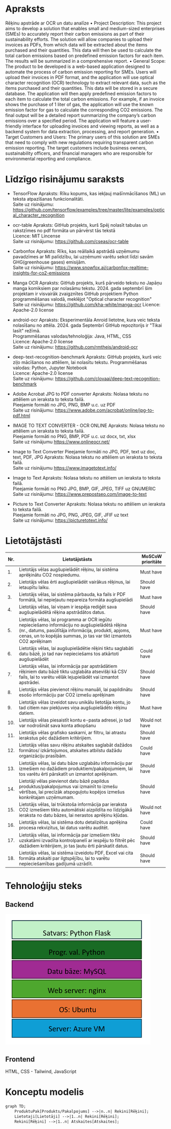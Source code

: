 # Apraksts
Rēķinu apstrāde ar OCR un datu analīze
• Project Description: This project aims to develop a solution that enables small and
medium-sized enterprises (SMEs) to accurately report their carbon emissions as part of
their sustainability efforts. The solution will allow companies to upload their invoices as
PDFs, from which data will be extracted about the items purchased and their quantities.
This data will then be used to calculate the total carbon emissions based on predefined
emission factors for each item. The results will be summarized in a comprehensive
report.
• General Scope: The product to be developed is a web-based application designed to
automate the process of carbon emission reporting for SMEs. Users will upload their
invoices in PDF format, and the application will use optical character recognition (OCR)
technology to extract relevant data, such as the items purchased and their quantities.
This data will be stored in a secure database. The application will then apply predefined
emission factors to each item to calculate the total carbon emissions. For example, if an
invoice shows the purchase of 1 liter of gas, the application will use the known emission
factor for gas to calculate the corresponding CO2 emissions. The final output will be a
detailed report summarizing the company’s carbon emissions over a specified period.
The application will feature a user-friendly interface for uploading invoices and viewing
reports, as well as a backend system for data extraction, processing, and report
generation.
• Target Customers and Users: The primary users of this solution are SMEs that need to
comply with new regulations requiring transparent carbon emission reporting. The
target customers include business owners, sustainability officers, and financial
managers who are responsible for environmental reporting and compliance.

# Līdzīgo risinājumu saraksts

* TensorFlow
Apraksts: Rīku kopums, kas iekļauj mašīnmācīšanos (ML) un teksta atpazīšanas funkcionalitāti.</br>
Saite uz risinājumu: https://github.com/tensorflow/examples/tree/master/lite/examples/optical_character_recognition

* ocr-table
Apraksts: GitHub projekts, kurš Spēj nolasīt tabulas un rakstzīmes no pdf formāta un pārvērst tās tekstā</br>
Licence: MIT Lincense</br>
Saite uz risinājumu: https://github.com/cseas/ocr-table

* Carbonfox
Apraksts: Rīks, kas reāllaikā apstrādā uzņēmumu pavadzīmes ar MI palīdzību, lai uzņēmumi varētu sekot līdzi savām GHG(greenhouse gases) emisijām.</br>
Saite uz risinājumu: https://www.snowfox.ai/carbonfox-realtime-insights-for-co2-emissions

* Manga OCR
Apraksts: GitHub projekts, kurš pārveido tekstu no Japāņu manga komiksiem par nolasāmu tekstu.
2024\. gada septembrī šim projektam ir visvairāk zvaigznītes GitHub projektiem Python programmēšanas valodā,
meklējot "Optical character recognition" </br>
Saite uz risinājumu: https://github.com/kha-white/manga-ocr
Licence: Apache-2.0 license</br>

* android-ocr
Apraksts: Eksperimentāla Anroid lietotne, kura veic teksta nolasīšanu no attēla. 2024\. gada Septembrī GitHub repozitorijs ir "Tikai lasīt" režīmā.</br>
Programmēšanas valodas/tehnoloģija: Java, HTML, CSS </br>
Licence: Apache-2.0 license</br>
Saite uz risinājumu: https://github.com/rmtheis/android-ocr

* deep-text-recognition-benchmark
Apraksts: GitHub projekts, kurš veic ziļo mācīšanos no attēliem, lai nolasītu tekstu.
Programmēšanas valodas: Python, Jupyter Notebook</br>
Licence: Apache-2.0 license</br>
Saite uz risinājumu: https://github.com/clovaai/deep-text-recognition-benchmark

* Adobe Acrobat JPG to PDF converter
Apraksts: Nolasa tekstu no attēliem un ieraksta to teksta failā.</br>
Pieejamie formāti no JPG, PNG, BMP u.c. uz PDF</br>
Saite uz risinājumu: https://www.adobe.com/acrobat/online/jpg-to-pdf.html

* IMAGE TO TEXT CONVERTER - OCR ONLINE
Apraksts: Nolasa tekstu no attēliem un ieraksta to teksta failā.</br>
Pieejamie formāti no PNG, BMP, PDF u.c. uz docx, txt, xlsx</br>
Saite uz risinājumu https://www.onlineocr.net/

* Image to Text Converter
Pieejamie formāti no JPG, PDF, text uz doc, text, PDF, JPG 
Apraksts: Nolasa tekstu no attēliem un ieraksta to teksta failā.</br>
Saite uz risinājumu https://www.imagetotext.info/</br>

* Image to Text
Apraksts: Nolasa tekstu no attēliem un ieraksta to teksta failā.</br>
Pieejamie formāti no PNG JPG, BMP, GIF, JPEG, TIFF uz GNUMERIC</br>
Saite uz risinājumu: https://www.prepostseo.com/image-to-text

* Picture to Text Converter
Apraksts: Nolasa tekstu no attēliem un ieraksta to teksta failā.</br>
Pieejamie formāti no JPG, PNG, JPEG, GIF, JFIF uz text </br>
Saite uz risinājumu: https://picturetotext.info/

# Lietotājstāsti

| Nr. | Lietotājstāsts | MoSCoW prioritāte |
|-----|----------------|-------------------|
| 1. | Lietotājs vēlas augšupielādēt rēķinu, lai sistēma aprēķinātu CO2 nospiedumu. | Must have |
| 2. | Lietotājs vēlas ērti augšupielādēt vairākus rēķinus, lai ietaupītu laiku. | Should have |
| 3. | Lietotājs vēlas, lai sistēma pārbauda, ka fails ir PDF formātā, lai nepieļautu nepareiza formāta augšupielādi | Must have |
| 4. | Lietotājs vēlas, lai viņam ir iespēja rediģēt sava augšupielādētā rēķina apstrādātos datus. | Should have |
| 5. | Lietotājs vēlas, lai programma ar OCR iegūtu nepieciešamo informāciju no augšupielādētā rēķina (nr., datums, pasūtītāja informācija, produkti, apjoms, cenas, un to kopējās summas, jo tas var tikt izmantots CO2 aprēķinam | Must have |
| 6. | Lietotājs vēlas, lai augšupielādētie rēķini tiktu saglabāti datu bāzē, jo tad nav nepieciešams tos atkārtoti augšupielādēt | Could have |
| 7. | Lietotājs vēlas, lai informācija par apstrādātiem rēķiniem datu bāzē tiktu uzglabāta atsevišķi kā CSV fails, lai to varētu vēlāk lejupielādēt vai izmantot apstrādei. | Should have |
| 8. | Lietotājs vēlas pievienot rēķinu manuāli, lai papildinātu esošo informāciju par CO2 izmešu aprēķinam | Should have |
| 9. | Lietotājs vēlas izveidot savu unikālu lietotāja kontu, jo tad citiem nav piekļuves viņa augšupielādēto rēķinu datiem. | Must have |
| 10. | Lietotājs vēlas  piesaistīt kontu  e-pasta adresei, jo tad var nodrošināt sava konta atkopšanu | Would not have |
| 11. | Lietotājs vēlas grafisko saskarni, ar filtru, lai atrastu ierakstus pēc dažādiem kritērijiem. | Should have |
| 12. | Lietotājs vēlas savu rēķinu atskaites saglabāt dažādos formātos/ izkārtojumos, atskaites atbilstu dažādu organizāciju prasībām. | Could have |
| 13. | Lietotājs vēlas, lai datu bāze uzglabātu informāciju par izmešiem no dažādiem produktiem/pakalpojumiem, lai tos varētu ērti pārskatīt un izmantot aprēķinam. | Should have |
| 14. | Lietotāji vēlas pievienot datu bāzē papildus produktus/pakalpojumus vai izmainīt to izmešu vērtības, lai precīzāk atspoguļotu kopējos izmešus konkrētajam uzņēmumam. | Should have |
| 15. | Lietotājs vēlas, lai trūkstoša informācija par ieraksta CO2 izmešiem tiktu automātiski aizpildīta no līdzīgākā ieraksta no datu bāzes, lai nerastos aprēķinu kļūdas. | Would not have |
| 16. | Lietotājs vēlas, lai sistēma dotu detalizētus aprēķina procesa rekvizītus, lai datus varētu auditēt. | Could have |
| 17. | Lietotājs vēlas, lai informācija par izmešiem tiktu uzskatāmi izvadīta kontrolpanelī ar iespēju to filtrēt pēc dažādiem kritērijiem, jo tas ļautu ērti pārskatīt datus. | Should have |
| 18. | Lietotājs vēlas, lai sistēma izveidotu PDF, Excel vai cita formāta atskaiti par ilgtspējību, lai to varētu nepieciešamības gadījumā uzrādīt. | Should have |

# Tehnoloģiju steks
## Backend
![Alt text](stack.png)
## Frontend
HTML, CSS - Tailwind, JavaScript

# Konceptu modelis

```mermaid
graph TD;
    ProduktuPak[Produkts/Pakalpojums] -->|n..n| Rekini[Rēķini];
    Lietotaji[Lietotāji] -->|1..n| Rekini[Rēķini];
    Rekini[Rēķini] -->|1..n| Atskaites[Atskaites];
